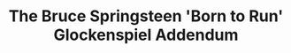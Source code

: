 ---
ee_id_thing: '30'
site: '1'
type: '2'
inv_num: 2006-006
url: 2006-006-the-bruce-springsteen-born-to-run-glockenspiel-addendum
title: The Bruce Springsteen 'Born to Run' Glockenspiel Addendum
year: '2006'
display_year: '2006'
medium: 'Composition for solo glockenspiel and optional electronics. '
dims: ''
pitch: ''
ps: ''
live_url: ''
related: ''
youtube: ''
related_code: ''
imgs: The-Bruce-Springsteen-Born-to-Run-Glockenspiel-Addendum-2006-006-db-1-IH.jpg
subheading: "(Composition)"
download: cory-arcangel-2006-006-glock-addendum-web.pdf
add_credit: ''
commission: ''
layout: things-i-made
---